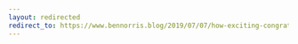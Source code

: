 ```yaml
---
layout: redirected
redirect_to: https://www.bennorris.blog/2019/07/07/how-exciting-congrats.html
---
```


